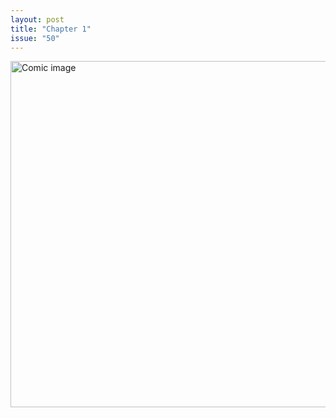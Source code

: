 ```yaml
---
layout: post
title: "Chapter 1"
issue: "50"
---
```

<img src="{{ site.url }}/comics/50.png" title="Only 49688 words to go." alt="Comic image" width="780px" height="554px"/>

